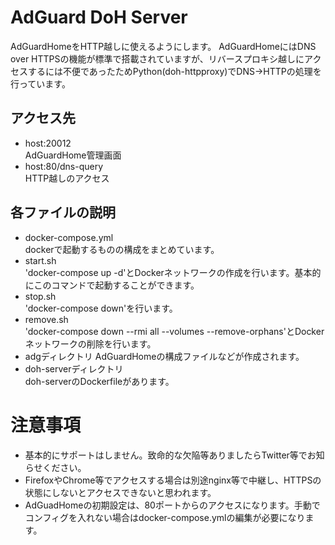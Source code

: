 # AdGuard DoH Server

AdGuardHomeをHTTP越しに使えるようにします。
AdGuardHomeにはDNS over HTTPSの機能が標準で搭載されていますが、リバースプロキシ越しにアクセスするには不便であったためPython(doh-httpproxy)でDNS→HTTPの処理を行っています。

## アクセス先
- host:20012  
AdGuardHome管理画面
- host:80/dns-query  
HTTP越しのアクセス

## 各ファイルの説明
- docker-compose.yml  
dockerで起動するものの構成をまとめています。
- start.sh  
'docker-compose up -d'とDockerネットワークの作成を行います。基本的にこのコマンドで起動することができます。
- stop.sh  
'docker-compose down'を行います。
- remove.sh  
'docker-compose down --rmi all --volumes --remove-orphans'とDockerネットワークの削除を行います。
- adgディレクトリ
AdGuardHomeの構成ファイルなどが作成されます。
- doh-serverディレクトリ  
doh-serverのDockerfileがあります。

# 注意事項
- 基本的にサポートはしません。致命的な欠陥等ありましたらTwitter等でお知らせください。  
- FirefoxやChrome等でアクセスする場合は別途nginx等で中継し、HTTPSの状態にしないとアクセスできないと思われます。
- AdGuadHomeの初期設定は、80ポートからのアクセスになります。手動でコンフィグを入れない場合はdocker-compose.ymlの編集が必要になります。
